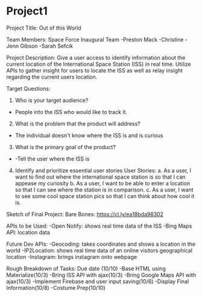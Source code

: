 # Project1

Project Title: Out of this World

Team Members: 
  Space Force Inaugural Team
  -Preston Mack
  -Christine 
  -Jenn Gibson
  -Sarah Sefcik

Project Description:
  Give a user access to identify information about the current location of the International Space Station (ISS) in real time. Utilize APIs to gather insight for users to locate the ISS as well as relay insight regarding the current users location.

Target Questions:
1. Who is your target audience?
  - People into the ISS who would like to track it.
2. What is the problem that the product will address?
  - The individual doesn't know where the ISS is and is curious 
3. What is the primary goal of the product?
  - -Tell the user where the ISS is
4. Identify and prioritize essential user stories
    User Stories:
    a. As a user, I want to find out where the international space station is so that I can appease my curiosity
    b. As a user, I want to be able to enter a location so that I can see where the station is in comparison.
    c. As a user, I want to see some cool space station pics so that I can think about how cool it is.


Sketch of Final Project:
  Bare Bones: https://cl.ly/ea18bda98302


APIs to be Used:
  -Open Notify: shows real time data of the ISS
  -Bing Maps API: location data

  Future Dev APIs:
  -Geocoding: takes coordinates and shows a location in the world
  -IP2Location: shows real time data of an online visitors geographical location
  -Instagram: brings instagram onto webpage

Rough Breakdown of Tasks: Due date (10/10)
  -Base HTML using Materialize(10/3)
  -Bring ISS API with ajax(10/3)
  -Bring Google Maps API with ajax(10/3)
  -Implement Firebase and user input saving(10/6)
  -Display Final Information(10/8)
  -Costume Prep(10/10)
